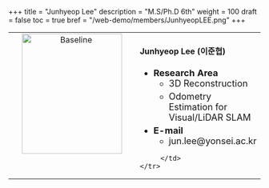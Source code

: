 +++
title = "Junhyeop Lee"
description = "M.S/Ph.D 6th"
weight = 100
draft = false
toc = true
bref = "/web-demo/members/JunhyeopLEE.png"
+++


<table>
    <tr>
       <td width="280" align="center" valign="top">
          <img alt="Baseline" width="200px" height="240" src="/web-demo/members/JunhyeopLEE.jpg">
       </td>
       <td>
            <h4>Junhyeop Lee (이준협)</h4>
            <ul class="member_info">
                <li style="font-size: 18px"><b>Research Area</b>
                    <ul class="interest">
                        <li style="margin-bottom: 5px">3D Reconstruction</li>
                        <li style="margin-bottom: 5px">Odometry Estimation for Visual/LiDAR SLAM</li>
                    </ul>
                </li>
                <li style="font-size: 18px"><b>E-mail</b>
                    <ul>
                        <li style="margin-bottom: 5px">jun.lee@yonsei.ac.kr</li>
                    </ul>
                </li>
            </ul>
            
         </td>
    </tr>
</table>